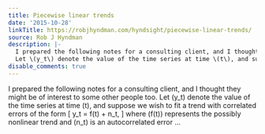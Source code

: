 ```yaml
---
title: Piecewise linear trends
date: '2015-10-28'
linkTitle: https://robjhyndman.com/hyndsight/piecewise-linear-trends/
source: Rob J Hyndman
description: |-
  I prepared the following notes for a consulting client, and I thought they might be of interest to some other people too.
  Let \(y_t\) denote the value of the time series at time \(t\), and suppose we wish to fit a trend with correlated errors of the form \[ y_t = f(t) + n_t, \] where \(f(t)\) represents the possibly nonlinear trend and \(n_t\) is an autocorrelated error ...
disable_comments: true
---
```

I prepared the following notes for a consulting client, and I thought they might be of interest to some other people too.
Let \(y_t\) denote the value of the time series at time \(t\), and suppose we wish to fit a trend with correlated errors of the form \[ y_t = f(t) + n_t, \] where \(f(t)\) represents the possibly nonlinear trend and \(n_t\) is an autocorrelated error ...